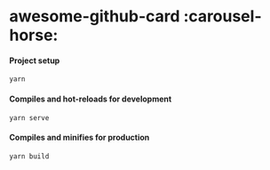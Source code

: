 # awesome-github-card :carousel-horse:

#### Project setup
```
yarn
```

#### Compiles and hot-reloads for development
```
yarn serve
```

#### Compiles and minifies for production
```
yarn build
```
